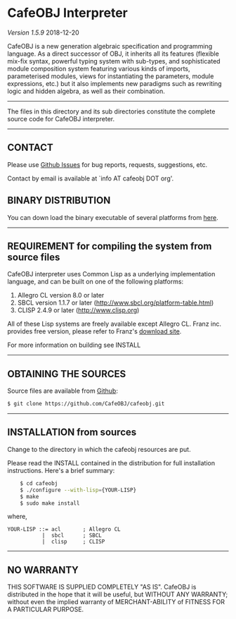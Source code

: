 CafeOBJ Interpreter
===================
*Version 1.5.9*
2018-12-20

CafeOBJ is a new generation algebraic specification and programming language.
As a direct successor of OBJ, it inherits all its features (flexible mix-fix
syntax, powerful typing system with sub-types, and sophisticated module
composition system featuring various kinds of imports, parameterised
modules, views for instantiating the parameters, module expressions, etc.)
but it also implements new paradigms such as rewriting logic and hidden
algebra, as well as their combination.

----------------------------------------------------------------------

The files in this directory and its sub directories constitute the
complete source code for CafeOBJ interpreter. 

----------------------------------------------------------------------


CONTACT
-------
Please use [Github Issues](https://github.com/CafeOBJ/cafeobj/issues)
for bug reports, requests, suggestions, etc.

Contact by email is available at `info AT cafeobj DOT org'.


BINARY DISTRIBUTION
------------------
You can down load the binary executable of several platforms 
from [here](http://cafeobj.org/download).

----------------------------------------------------------------------

REQUIREMENT for compiling the system from source files
------------

CafeOBJ interpreter uses Common Lisp as a underlying implementation
language, and can be built on one of the following platforms:

1. Allegro CL version 8.0 or later
2. SBCL version 1.1.7 or later (<http://www.sbcl.org/platform-table.html>)
3. CLISP 2.4.9 or later (<http://www.clisp.org>)

All of these Lisp systems are freely available except Allegro CL.
Franz inc. provides free version, please refer to Franz's [download site](http://www.franz.com/downloads/clp/survey).

For more information on building see INSTALL

----------------------------------------------------------------------

OBTAINING THE SOURCES
---------------------

Source files are available from [Github](https://github.com/CafeOBJ/cafeobj):
```bash
$ git clone https://github.com/CafeOBJ/cafeobj.git
```

----------------------------------------------------------------------

INSTALLATION from sources
--------------------

Change to the directory in which the cafeobj resources are put.

Please read the INSTALL contained in the distribution for full installation
instructions. 
Here's a brief summary:

``````bash
	$ cd cafeobj
	$ ./configure --with-lisp={YOUR-LISP}
 	$ make
	$ sudo make install
``````
where, 
``````
YOUR-LISP ::= acl       ; Allegro CL
           |  sbcl      ; SBCL
           |  clisp     ; CLISP
``````

----------------------------------------------------------------------

NO WARRANTY
-------------

THIS SOFTWARE IS SUPPLIED COMPLETELY "AS IS". CafeOBJ is distributed 
in the hope that it will be useful, but WITHOUT ANY WARRANTY; without
even the implied warranty of MERCHANT-ABILITY of FITNESS FOR A PARTICULAR
PURPOSE.

